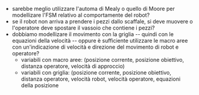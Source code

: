 - sarebbe meglio utilizzare l'automa di Mealy o quello di Moore per modellizare l'FSM relativo al comportamente del robot?
- se il robot non arriva a prendere i pezzi dallo scaffale, si deve muovere o l'operatore deve spostare il vassoio che contiene i pezzi?
- dobbiamo modellizare il movimento con la griglia -- quindi con le equazioni della velocità -- oppure è sufficiente utilizzare le macro aree con un'indicazione di velocità e direzione del movimento di robot e operatore?
  * variabili con macro aree: (posizione corrente, posizione obiettivo, distanza operatore, velocità di approccio)
  * variabili con griglia: (posizione corrente, posizione obiettivo, distanza operatore, velocità robot, velocità operatore, equazioni della posizione